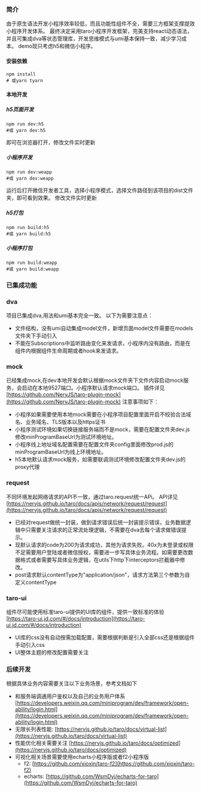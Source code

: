 ### 简介


由于原生语法开发小程序效率较低，而且功能性组件不全，需要三方框架支撑提效小程序开发体系。
最终决定采用taro小程序开发框架，完美支持react动态语法，并且可集成dva等状态管理库，开发思维模式与umi基本保持一致，减少学习成本。
demo现只考虑h5和微信小程序。
#### 
#### 安装依赖
```shell
npm install
# 或yarn tyarn
```
#### 
#### 本地开发
##### h5页面开发
```shell
npm run dev:h5 
#或 yarn dev:h5
```
即可在浏览器打开，修改文件实时更新
##### 小程序开发
```shell
npm run dev:weapp 
#或 yarn dev:weapp
```
运行后打开微信开发者工具，选择小程序模式，选择文件路径到该项目的dist文件夹，即可看到效果。
修改文件实时更新
##### h5打包
```shell
npm run build:h5 
#或 yarn build:h5
```
##### 小程序打包
```shell
npm run build:weapp 
#或 yarn build:weapp
```


### 已集成功能
### dva
项目已集成dva,用法和umi基本完全一致。
以下为需要注意点：

- 文件结构，没有umi自动集成model文件，新增页面model文件需要在models文件夹下手动引入
- 不能在Subscriptions中监听路由变化来发请求，小程序内没有路由，而是在组件内根据组件生命周期或者hook来发请求。



### mock
已经集成mock,在dev本地开发会默认根据mock文件夹下文件内容启动mock服务，会启动在本地9527端口。小程序默认请求mock端口。
插件详见[https://github.com/NervJS/taro-plugin-mock](https://github.com/NervJS/taro-plugin-mock)
注意事项如下：

- 小程序如果需要使用本地mock需要在小程序项目配置里面开启不校验合法域名、业务域名、TLS版本以及https证书
- 小程序测试环境如果切换链接服务端而不是mock，需要在配置文件夹dev.js修改minProgramBaseUrl为测试环境地址。
- 小程序线上地址域名配置需要在配置文件夹config里面修改prod.js的minProgramBaseUrl为线上环境地址。
- h5本地默认请求mock服务，如需要联调测试环境修改配置文件夹dev.js的proxy代理



### request
不同环境发起网络请求的API不一致，通过taro.request统一APi。
API详见[https://nervjs.github.io/taro/docs/apis/network/request/request](https://nervjs.github.io/taro/docs/apis/network/request/request)

- 已经对request做统一封装，做到请求错误后统一封装提示错误，业务数据逻辑中只需要关注请求的正常流处理逻辑，不需要在dva去每个请求做错误提示。
- 现默认请求的code为200为请求成功，其他为请求失败。40x为未登录或权限不足需要用户登陆或者微信授权，需要进一步写具体业务流程。如需要更改数据格式或者需要写具体业务逻辑，在utils下http下interceptors拦截器中修改。
- post请求默认contentType为"application/json"，请求方法第三个参数为自定义contentType



### taro-ui
组件尽可能使用标准taro-ui提供的UI库的组件，提供一致标准的体验
[https://taro-ui.jd.com/#/docs/introduction](https://taro-ui.jd.com/#/docs/introduction)

- UI库的css没有自动按需加载配置，需要根据判断是引入全部css还是根据组件手动引入css
- UI整体主题的修改配置需要关注



### 后续开发
根据具体业务内容需要关注以下业务场景，参考文档如下

- 和服务端调通用户鉴权以及自己的业务用户体系 [https://developers.weixin.qq.com/miniprogram/dev/framework/open-ability/login.html](https://developers.weixin.qq.com/miniprogram/dev/framework/open-ability/login.html)
- 无限长列表性能: [https://nervjs.github.io/taro/docs/virtual-list](https://nervjs.github.io/taro/docs/virtual-list)
- 性能优化相关需要关注 [https://nervjs.github.io/taro/docs/optimized](https://nervjs.github.io/taro/docs/optimized)
- 可视化相关场景需要使用echarts小程序版或者f2小程序版 
   - f2: [https://github.com/xioxin/taro-f2](https://github.com/xioxin/taro-f2)
   - echarts: [https://github.com/WsmDyj/echarts-for-taro](https://github.com/WsmDyj/echarts-for-taro)
